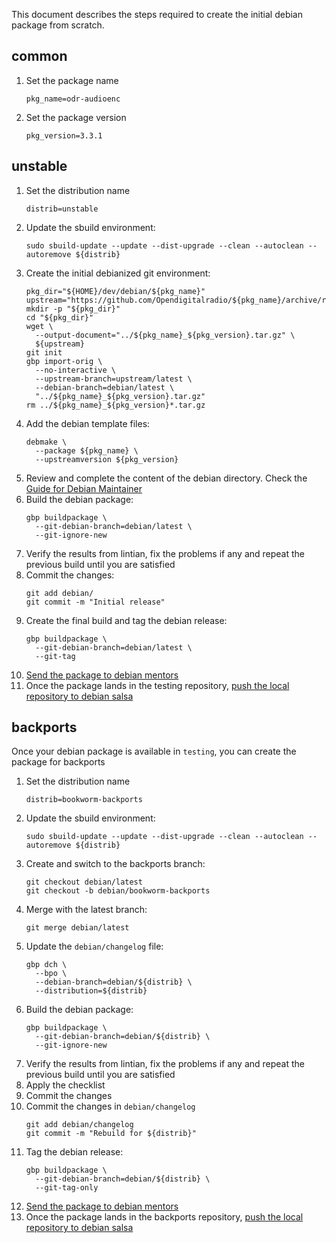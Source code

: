 This document describes the steps required to create the
initial debian package from scratch.

## common
1. Set the package name
   ```
   pkg_name=odr-audioenc
   ```
1. Set the package version
   ```
   pkg_version=3.3.1
   ```

## unstable
1. Set the distribution name
   ```
   distrib=unstable
   ```
1. Update the sbuild environment:
   ```
   sudo sbuild-update --update --dist-upgrade --clean --autoclean --autoremove ${distrib}
   ```
1. Create the initial debianized git environment:
   ```
   pkg_dir="${HOME}/dev/debian/${pkg_name}"
   upstream="https://github.com/Opendigitalradio/${pkg_name}/archive/refs/tags/v${pkg_version}.tar.gz"
   mkdir -p "${pkg_dir}"
   cd "${pkg_dir}"
   wget \
     --output-document="../${pkg_name}_${pkg_version}.tar.gz" \
     ${upstream}
   git init
   gbp import-orig \
     --no-interactive \
     --upstream-branch=upstream/latest \
     --debian-branch=debian/latest \
     "../${pkg_name}_${pkg_version}.tar.gz"
   rm ../${pkg_name}_${pkg_version}*.tar.gz
   ```
1. Add the debian template files:
   ```
   debmake \
     --package ${pkg_name} \
     --upstreamversion ${pkg_version}
   ```
1. Review and complete the content of the debian directory. Check the [Guide for Debian Maintainer](https://www.debian.org/doc/manuals/debmake-doc/index.en.html)
1. Build the debian package:
   ```
   gbp buildpackage \
     --git-debian-branch=debian/latest \
     --git-ignore-new
   ```
1. Verify the results from lintian, fix the problems if any and repeat the 
previous build until you are satisfied
1. Commit the changes:
   ```
   git add debian/
   git commit -m "Initial release"
   ```
1. Create the final build and tag the debian release:
   ```
   gbp buildpackage \
     --git-debian-branch=debian/latest \
     --git-tag
   ```
1. [Send the package to debian mentors](MENTORS.md)
1. Once the package lands in the testing repository,
[push the local repository to debian salsa](SALSA.md)

## backports
Once your debian package is available in `testing`, you can create the 
package for backports
1. Set the distribution name
   ```
   distrib=bookworm-backports
   ```
1. Update the sbuild environment:
   ```
   sudo sbuild-update --update --dist-upgrade --clean --autoclean --autoremove ${distrib}
   ```
1. Create and switch to the backports branch:
   ```
   git checkout debian/latest
   git checkout -b debian/bookworm-backports
   ```
1. Merge with the latest branch:
   ```
   git merge debian/latest
   ```
1. Update the `debian/changelog` file:
   ```
   gbp dch \
     --bpo \
     --debian-branch=debian/${distrib} \
     --distribution=${distrib}
   ```
1. Build the debian package:
   ```
   gbp buildpackage \
     --git-debian-branch=debian/${distrib} \
     --git-ignore-new
   ```
1. Verify the results from lintian, fix the problems if any and repeat the 
previous build until you are satisfied
1. Apply the checklist
1. Commit the changes
1. Commit the changes in `debian/changelog`
   ```
   git add debian/changelog
   git commit -m "Rebuild for ${distrib}"
   ```
1. Tag the debian release:
   ```
   gbp buildpackage \
     --git-debian-branch=debian/${distrib} \
     --git-tag-only
   ```
1. [Send the package to debian mentors](MENTORS.md)
1. Once the package lands in the backports repository,
[push the local repository to debian salsa](SALSA.md)